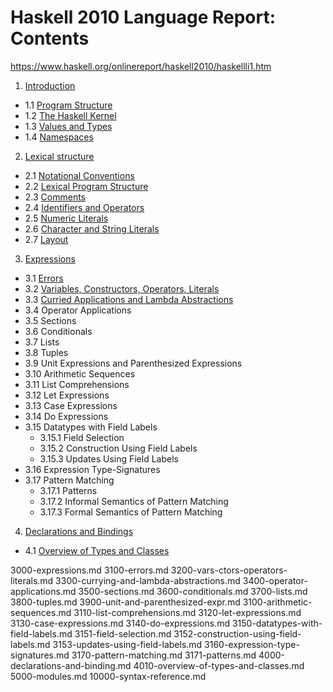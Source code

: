 # Haskell 2010 Language Report: Contents

https://www.haskell.org/onlinereport/haskell2010/haskellli1.htm

1. [Introduction](1000-introduction.md)
  - 1.1 [Program Structure](1000-introduction.md#11-program-structure)
  - 1.2 [The Haskell Kernel](1000-introduction.md#12-the-haskell-kernel)
  - 1.3 [Values and Types](1000-introduction.md#13-values-and-types)
  - 1.4 [Namespaces](1000-introduction.md#14-namespaces)

2. [Lexical structure](2000-lexical-structure.md)
  - 2.1 [Notational Conventions](2000-lexical-structure.md#21-notational-conventions)
  - 2.2 [Lexical Program Structure](2000-lexical-structure.md#220-lexical-program-structure)
  - 2.3 [Comments](2300-comments.md)
  - 2.4 [Identifiers and Operators](2400-identifiers-and-operators.md)
  - 2.5 [Numeric Literals](2500-numeric-literals.md)
  - 2.6 [Character and String Literals](2600-character-and-string-literals.md)
  - 2.7 [Layout](2700-layout.md)

3. [Expressions](3000-expressions.md)
  - 3.1 [Errors](3100-errors.md)
  - 3.2 [Variables, Constructors, Operators, Literals](3200-vars-ctors-operators-literals.md)
  - 3.3 [Curried Applications and Lambda Abstractions](3300-currying-and-lambda-abstractions.md)
  - 3.4 Operator Applications
  - 3.5 Sections
  - 3.6 Conditionals
  - 3.7 Lists
  - 3.8 Tuples
  - 3.9 Unit Expressions and Parenthesized Expressions
  - 3.10 Arithmetic Sequences
  - 3.11 List Comprehensions
  - 3.12 Let Expressions
  - 3.13 Case Expressions
  - 3.14 Do Expressions
  - 3.15 Datatypes with Field Labels
    - 3.15.1 Field Selection
    - 3.15.2 Construction Using Field Labels
    - 3.15.3 Updates Using Field Labels
  - 3.16 Expression Type-Signatures
  - 3.17 Pattern Matching
    - 3.17.1 Patterns
    - 3.17.2 Informal Semantics of Pattern Matching
    - 3.17.3 Formal Semantics of Pattern Matching
4. [Declarations and Bindings](4000-declarations-and-binding.md)
  - 4.1 [Overview of Types and Classes](4010-overview-of-types-and-classes.md)


3000-expressions.md
3100-errors.md
3200-vars-ctors-operators-literals.md
3300-currying-and-lambda-abstractions.md
3400-operator-applications.md
3500-sections.md
3600-conditionals.md
3700-lists.md
3800-tuples.md
3900-unit-and-parenthesized-expr.md
3100-arithmetic-sequences.md
3110-list-comprehensions.md
3120-let-expressions.md
3130-case-expressions.md
3140-do-expressions.md
3150-datatypes-with-field-labels.md
3151-field-selection.md
3152-construction-using-field-labels.md
3153-updates-using-field-labels.md
3160-expression-type-signatures.md
3170-pattern-matching.md
3171-patterns.md
4000-declarations-and-binding.md
4010-overview-of-types-and-classes.md
5000-modules.md
10000-syntax-reference.md
